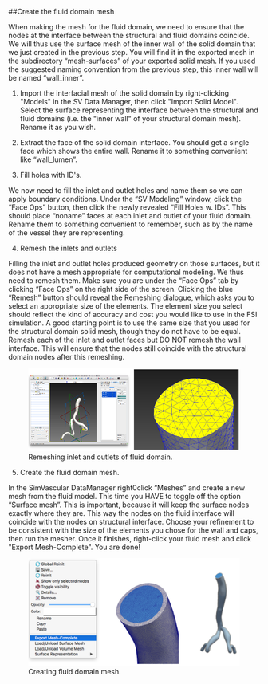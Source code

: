 ##Create the fluid domain mesh

When making the mesh for the fluid domain, we need to ensure that the nodes at the interface between the structural and fluid domains coincide. We will thus use the surface mesh of the inner wall of the solid domain that we just created in the previous step. You will find it in the exported mesh in the subdirectory “mesh-surfaces” of your exported solid mesh. If you used the suggested naming convention from the previous step, this inner wall will be named “wall_inner”.

1. Import the interfacial mesh of the solid domain by right-clicking "Models" in the SV Data Manager, then click "Import Solid Model". Select the surface representing the interface between the structural and fluid domains (i.e. the "inner wall" of your structural domain mesh). Rename it as you wish.

2. Extract the face of the solid domain interface. You should get a single face which shows the entire wall. Rename it to something convenient like “wall_lumen”.

3. Fill holes with ID's.

We now need to fill the inlet and outlet holes and name them so we can apply boundary conditions. Under the “SV Modeling” window, click the “Face Ops” button, then click the newly revealed “Fill Holes w. IDs”. This should place “noname” faces at each inlet and outlet of your fluid domain. Rename them to something convenient to remember, such as by the name of the vessel they are representing.

4. Remesh the inlets and outlets

Filling the inlet and outlet holes produced geometry on those surfaces, but it does not have a mesh appropriate for computational modeling. We thus need to remesh them. Make sure you are under the “Face Ops” tab by clicking “Face Ops” on the right side of the screen. Clicking the blue “Remesh” button should reveal the Remeshing dialogue, which asks you to select an appropriate size of the elements. The element size you select should reflect the kind of accuracy and cost you would like to use in the FSI simulation. A good starting point is to use the same size that you used for the structural domain solid mesh, though they do not have to be equal. Remesh each of the inlet and outlet faces but DO NOT remesh the wall interface. This will ensure that the nodes still coincide with the structural domain nodes after this remeshing.

<figure>
  <img class="svImg svImgLg" src="documentation/svFSI/fsi_tutorial/imgs/remesh_caps.png">
  <figcaption class="svCaption" >Remeshing inlet and outlets of fluid domain.</figcaption>
</figure>

5. Create the fluid domain mesh.

In the SimVascular DataManager right0click “Meshes” and create a new mesh from the fluid model. This time you HAVE to toggle off the option “Surface mesh”. This is important, because it will keep the surface nodes exactly where they are. This way the nodes on the fluid interface will coincide with the nodes on structural interface. Choose your refinement to be consistent with the size of the elements you chose for the wall and caps, then run the mesher. Once it finishes, right-click your fluid mesh and click "Export Mesh-Complete". You are done!

<figure>
  <img class="svImg svImgMd" src="documentation/svFSI/fsi_tutorial/imgs/meshing_final_pic.png">
  <figcaption class="svCaption" >Creating fluid domain mesh.</figcaption>
</figure>
